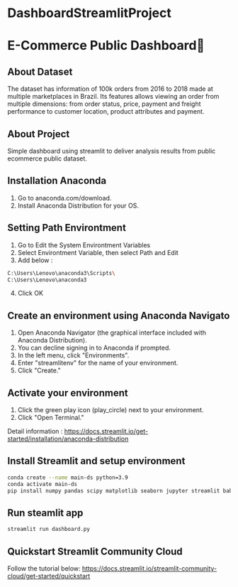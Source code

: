 # DashboardStreamlitProject

# E-Commerce Public Dashboard🛒


## About Dataset
The dataset has information of 100k orders from 2016 to 2018 made at multiple marketplaces in Brazil. Its features allows viewing an order from multiple dimensions: from order status, price, payment and freight performance to customer location, product attributes and payment.

## About Project
Simple dashboard using streamlit to deliver analysis results from public ecommerce public dataset.

## Installation Anaconda
1. Go to anaconda.com/download.
2. Install Anaconda Distribution for your OS.

## Setting Path Environtment 
1. Go to Edit the System Environtment Variables
2. Select Environtment Variable, then select Path and Edit
3. Add below :
```sh
C:\Users\Lenovo\anaconda3\Scripts\
C:\Users\Lenovo\anaconda3
```
4. Click OK

## Create an environment using Anaconda Navigato
1. Open Anaconda Navigator (the graphical interface included with Anaconda Distribution).
2. You can decline signing in to Anaconda if prompted.
3. In the left menu, click "Environments".
4. Enter "streamlitenv" for the name of your environment.
5. Click "Create."

## Activate your environment
1. Click the green play icon (play_circle) next to your environment.
2. Click "Open Terminal."

Detail information :  https://docs.streamlit.io/get-started/installation/anaconda-distribution

## Install Streamlit and setup environment 
```sh
conda create --name main-ds python=3.9
conda activate main-ds
pip install numpy pandas scipy matplotlib seaborn jupyter streamlit babel
```

## Run steamlit app
```sh
streamlit run dashboard.py
```
## Quickstart Streamlit Community Cloud
Follow the tutorial below: https://docs.streamlit.io/streamlit-community-cloud/get-started/quickstart








